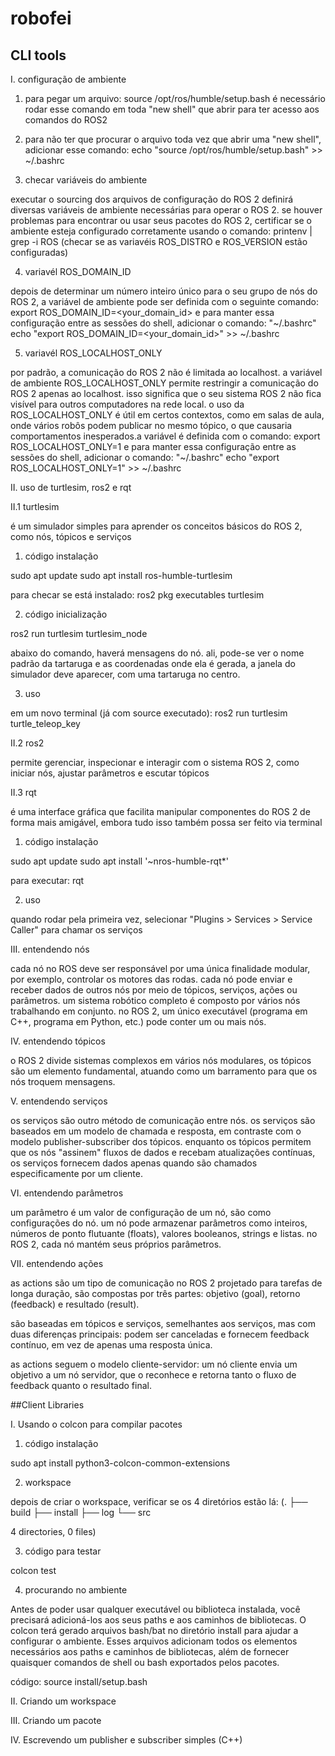 # robofei

## CLI tools

I. configuração de ambiente

1. para pegar um arquivo: source /opt/ros/humble/setup.bash
é necessário rodar esse comando em toda "new shell" que abrir para ter acesso aos comandos do ROS2

2. para não ter que procurar o arquivo toda vez que abrir uma "new shell", adicionar esse comando:
echo "source /opt/ros/humble/setup.bash" >> ~/.bashrc

3. checar variáveis do ambiente

executar o sourcing dos arquivos de configuração do ROS 2 definirá diversas variáveis de ambiente necessárias para operar o ROS 2. se houver problemas para encontrar ou usar seus pacotes do ROS 2, certificar se o ambiente esteja configurado corretamente usando o comando:
printenv | grep -i ROS 
(checar se as variavéis ROS_DISTRO e ROS_VERSION estão configuradas)

4. variavél ROS_DOMAIN_ID

depois de determinar um número inteiro único para o seu grupo de nós do ROS 2, a variável de ambiente pode ser definida com o seguinte comando:
export ROS_DOMAIN_ID=<your_domain_id>
e para manter essa configuração entre as sessões do shell, adicionar o comando: "~/.bashrc"
echo "export ROS_DOMAIN_ID=<your_domain_id>" >> ~/.bashrc

5. variavél ROS_LOCALHOST_ONLY

por padrão, a comunicação do ROS 2 não é limitada ao localhost. a variável de ambiente ROS_LOCALHOST_ONLY permite restringir a comunicação do ROS 2 apenas ao localhost. isso significa que o seu sistema ROS 2 não fica visível para outros computadores na rede local. o uso da ROS_LOCALHOST_ONLY é útil em certos contextos, como em salas de aula, onde vários robôs podem publicar no mesmo tópico, o que causaria comportamentos inesperados.a variável é definida com o comando:
export ROS_LOCALHOST_ONLY=1
e para manter essa configuração entre as sessões do shell, adicionar o comando: "~/.bashrc"
echo "export ROS_LOCALHOST_ONLY=1" >> ~/.bashrc

II. uso de turtlesim, ros2 e rqt

II.1 turtlesim

é um simulador simples para aprender os conceitos básicos do ROS 2, como nós, tópicos e serviços

1. código instalação

sudo apt update
sudo apt install ros-humble-turtlesim

para checar se está instalado:
ros2 pkg executables turtlesim

2. código inicialização

ros2 run turtlesim turtlesim_node

abaixo do comando, haverá mensagens do nó. ali, pode-se ver o nome padrão da tartaruga e as coordenadas onde ela é gerada, a janela do simulador deve aparecer, com uma tartaruga no centro.

3. uso

em um novo terminal (já com source executado):
ros2 run turtlesim turtle_teleop_key

II.2 ros2

permite gerenciar, inspecionar e interagir com o sistema ROS 2, como iniciar nós, ajustar parâmetros e escutar tópicos

II.3 rqt

é uma interface gráfica que facilita manipular componentes do ROS 2 de forma mais amigável, embora tudo isso também possa ser feito via terminal

1. código instalação

sudo apt update
sudo apt install '~nros-humble-rqt*'

para executar:
rqt

2. uso

quando rodar pela primeira vez, selecionar "Plugins > Services > Service Caller" para chamar os serviços

III. entendendo nós

cada nó no ROS deve ser responsável por uma única finalidade modular, por exemplo, controlar os motores das rodas. cada nó pode enviar e receber dados de outros nós por meio de tópicos, serviços, ações ou parâmetros. um sistema robótico completo é composto por vários nós trabalhando em conjunto. no ROS 2, um único executável (programa em C++, programa em Python, etc.) pode conter um ou mais nós.

IV. entendendo tópicos

o ROS 2 divide sistemas complexos em vários nós modulares, os tópicos são um elemento fundamental, atuando como um barramento para que os nós troquem mensagens.

V. entendendo serviços

os serviços são outro método de comunicação entre nós. os serviços são baseados em um modelo de chamada e resposta, em contraste com o modelo publisher-subscriber dos tópicos. enquanto os tópicos permitem que os nós "assinem" fluxos de dados e recebam atualizações contínuas, os serviços fornecem dados apenas quando são chamados especificamente por um cliente.

VI. entendendo parâmetros

um parâmetro é um valor de configuração de um nó, são como configurações do nó. um nó pode armazenar parâmetros como inteiros, números de ponto flutuante (floats), valores booleanos, strings e listas. no ROS 2, cada nó mantém seus próprios parâmetros. 

VII. entendendo ações 

as actions são um tipo de comunicação no ROS 2 projetado para tarefas de longa duração, são compostas por três partes: objetivo (goal), retorno (feedback) e resultado (result).

são baseadas em tópicos e serviços, semelhantes aos serviços, mas com duas diferenças principais: podem ser canceladas e fornecem feedback contínuo, em vez de apenas uma resposta única.

as actions seguem o modelo cliente-servidor: um nó cliente envia um objetivo a um nó servidor, que o reconhece e retorna tanto o fluxo de feedback quanto o resultado final.

##Client Libraries

I. Usando o colcon para compilar pacotes

1. código instalação

sudo apt install python3-colcon-common-extensions

2. workspace

depois de criar o workspace, verificar se os 4 diretórios estão lá:
(.
├── build
├── install
├── log
└── src

4 directories, 0 files)

3. código para testar

colcon test

4. procurando no ambiente

Antes de poder usar qualquer executável ou biblioteca instalada, você precisará adicioná-los aos seus paths e aos caminhos de bibliotecas. O colcon terá gerado arquivos bash/bat no diretório install para ajudar a configurar o ambiente. Esses arquivos adicionam todos os elementos necessários aos paths e caminhos de bibliotecas, além de fornecer quaisquer comandos de shell ou bash exportados pelos pacotes.

código: source install/setup.bash

II. Criando um workspace

III. Criando um pacote

IV. Escrevendo um publisher e subscriber simples (C++)
